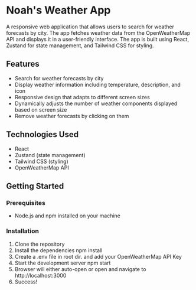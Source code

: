 # Noah's Weather App

A responsive web application that allows users to search for weather forecasts by city. The app fetches weather data from the OpenWeatherMap API and displays it in a user-friendly interface. The app is built using React, Zustand for state management, and Tailwind CSS for styling.

## Features

- Search for weather forecasts by city
- Display weather information including temperature, description, and icon
- Responsive design that adapts to different screen sizes
- Dynamically adjusts the number of weather components displayed based on screen size
- Remove weather forecasts by clicking on them

## Technologies Used

- React
- Zustand (state management)
- Tailwind CSS (styling)
- OpenWeatherMap API

## Getting Started

### Prerequisites

- Node.js and npm installed on your machine

### Installation

1. Clone the repository
2. Install the dependencies
   npm install
3. Create a .env file in root dir. and add your OpenWeatherMap API Key
4. Start the development server
   npm start
5. Browser will either auto-open or open and navigate to http://localhost:3000
6. Success!

   
